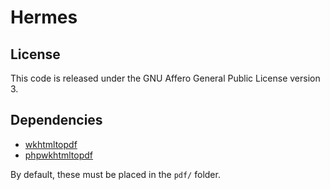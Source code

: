 # Hermes

## License

This code is released under the GNU Affero General Public License version 3.

## Dependencies

* [wkhtmltopdf](https://code.google.com/p/wkhtmltopdf/downloads/list)
* [phpwkhtmltopdf](http://mikehaertl.github.com/phpwkhtmltopdf/)

By default, these must be placed in the `pdf/` folder.
